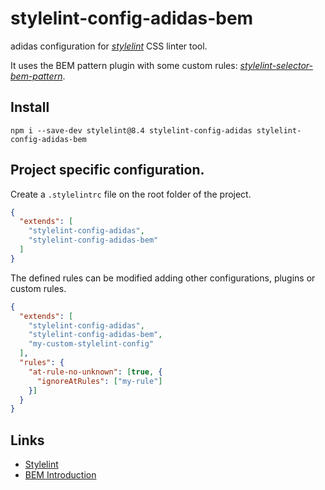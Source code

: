 # stylelint-config-adidas-bem

adidas configuration for [_stylelint_](https://www.npmjs.com/package/stylelint) CSS linter tool.

It uses the BEM pattern plugin with some custom rules: [_stylelint-selector-bem-pattern_](https://www.npmjs.com/package/stylelint-selector-bem-pattern).

## Install

```
npm i --save-dev stylelint@8.4 stylelint-config-adidas stylelint-config-adidas-bem
```

## Project specific configuration.

Create a `.stylelintrc` file on the root folder of the project.

```json
{
  "extends": [
    "stylelint-config-adidas",
    "stylelint-config-adidas-bem"
  ]
}
```

The defined rules can be modified adding other configurations, plugins or custom rules.

```json
{
  "extends": [
    "stylelint-config-adidas",
    "stylelint-config-adidas-bem",
    "my-custom-stylelint-config"
  ],
  "rules": {
    "at-rule-no-unknown": [true, {
      "ignoreAtRules": ["my-rule"]
    }]
  }
}
```

## Links

- [Stylelint](https://stylelint.io/)
- [BEM Introduction](http://getbem.com/introduction/)
